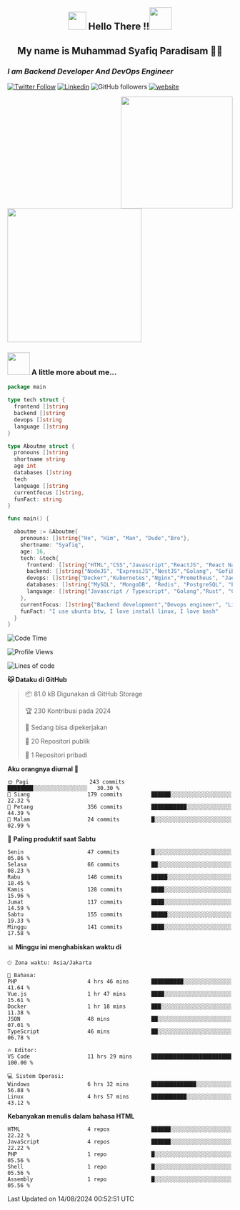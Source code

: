 <h2 align="center"><img src="https://camo.githubusercontent.com/ee9d678a838fdc800a7b1449bae75552c13bfa5afeb275eb6b315e02499c8ba0/68747470733a2f2f656d6f6a69732e736c61636b6d6f6a69732e636f6d2f656d6f6a69732f696d616765732f313533313834393433302f343234362f626c6f622d73756e676c61737365732e6769663f31353331383439343330" width="40"/>
Hello There !!<img src="https://media.giphy.com/media/12oufCB0MyZ1Go/giphy.gif" width="50"></h2>

<h2 align="center">My name is Muhammad Syafiq Paradisam 👋👋</h2>

<h3><em>I am Backend Developer And DevOps Engineer 
</em></h3>

[![Twitter Follow](https://img.shields.io/twitter/follow/misteranmol?label=Follow)](https://x.com/FikkzOutfit)
[![Linkedin](https://img.shields.io/badge/-anmol-blue?style=flat-square&logo=Linkedin&logoColor=white&link=https://www.linkedin.com/in/syafiq-paradisam/)](https://id.linkedin.com/in/syafiq-paradisam-b72749258 )
![GitHub followers](https://img.shields.io/github/followers/syafiqparadisam?label=Follower&style=social)
[![website](https://img.shields.io/badge/Website-46a2f1.svg?&style=flat-square&logo=Google-Chrome&logoColor=white&link=https://anmolsingh.me/)](https://syafiqparadisam.netlify.app)

<img align="right" src="https://external-preview.redd.it/76KI_ztaLr9QvFD3AEtHDIHksWlHp4BXjFEGYdp3ZW0.png?width=640&crop=smart&auto=webp&s=5ead39238a51263833b7684888ec8a3254455609" width="250"/>

<img src="https://dwglogo.com/wp-content/uploads/2017/08/go_speed_of_light.png" width="300"/>

### <img src="https://media.giphy.com/media/VgCDAzcKvsR6OM0uWg/giphy.gif" width="50"> A little more about me...


```go
package main

type tech struct {
  frontend []string
  backend []string
  devops []string
  language []string
}

type Aboutme struct {
  pronouns []string
  shortname string
  age int
  databases []string
  tech
  language []string
  currentfocus []string,
  funFact: string
}

func main() {

  aboutme := &Aboutme{
    pronouns: []string{"He", "Him", "Man", "Dude","Bro"},
    shortname: "Syafiq",
    age: 16,
    tech: &tech{
      frontend: []string{"HTML","CSS","Javascript","ReactJS", "React Native"},
      backend: []string{"NodeJS", "ExpressJS","NestJS","Golang", "Gofiber", "Actixweb"},
      devops: []string{"Docker","Kubernetes","Nginx","Prometheus", "Jaeger", "Grafana", "Linux"},
      databases: []string{"MySQL", "MongoDB", "Redis", "PostgreSQL", "Elastic search"},
      language: []string{"Javascript / Typescript", "Golang","Rust", "C"}
    },
    currentFocus: []string{"Backend development","Devops engineer", "Linuxer"},
    funFact: "I use ubuntu btw, I love install linux, I love bash"
  }
}

```

<!--START_SECTION:waka-->
![Code Time](http://img.shields.io/badge/Code%20Time-18%20hrs%2022%20mins-blue)

![Profile Views](http://img.shields.io/badge/Profil%20dilihat-79-blue)

![Lines of code](https://img.shields.io/badge/Sejak%20Hello%20World%20aku%20telah%20menulis-349.0%20thousand%20baris%20kode-blue)

**🐱 Dataku di GitHub** 

> 📦 81.0 kB Digunakan di GitHub Storage 
 > 
> 🏆 230 Kontribusi pada 2024
 > 
> 💼 Sedang bisa dipekerjakan
 > 
> 📜 20 Repositori publik 
 > 
> 🔑 1 Repositori pribadi 
 > 
**Aku orangnya diurnal 🐤** 

```text
🌞 Pagi                   243 commits         ████████░░░░░░░░░░░░░░░░░   30.30 % 
🌆 Siang                  179 commits         ██████░░░░░░░░░░░░░░░░░░░   22.32 % 
🌃 Petang                 356 commits         ███████████░░░░░░░░░░░░░░   44.39 % 
🌙 Malam                  24 commits          █░░░░░░░░░░░░░░░░░░░░░░░░   02.99 % 
```
📅 **Paling produktif saat Sabtu** 

```text
Senin                    47 commits          █░░░░░░░░░░░░░░░░░░░░░░░░   05.86 % 
Selasa                   66 commits          ██░░░░░░░░░░░░░░░░░░░░░░░   08.23 % 
Rabu                     148 commits         █████░░░░░░░░░░░░░░░░░░░░   18.45 % 
Kamis                    128 commits         ████░░░░░░░░░░░░░░░░░░░░░   15.96 % 
Jumat                    117 commits         ████░░░░░░░░░░░░░░░░░░░░░   14.59 % 
Sabtu                    155 commits         █████░░░░░░░░░░░░░░░░░░░░   19.33 % 
Minggu                   141 commits         ████░░░░░░░░░░░░░░░░░░░░░   17.58 % 
```


📊 **Minggu ini menghabiskan waktu di** 

```text
🕑︎ Zona waktu: Asia/Jakarta

💬 Bahasa: 
PHP                      4 hrs 46 mins       ██████████░░░░░░░░░░░░░░░   41.64 % 
Vue.js                   1 hr 47 mins        ████░░░░░░░░░░░░░░░░░░░░░   15.61 % 
Docker                   1 hr 18 mins        ███░░░░░░░░░░░░░░░░░░░░░░   11.38 % 
JSON                     48 mins             ██░░░░░░░░░░░░░░░░░░░░░░░   07.01 % 
TypeScript               46 mins             ██░░░░░░░░░░░░░░░░░░░░░░░   06.78 % 

🔥 Editor: 
VS Code                  11 hrs 29 mins      █████████████████████████   100.00 % 

💻 Sistem Operasi: 
Windows                  6 hrs 32 mins       ██████████████░░░░░░░░░░░   56.88 % 
Linux                    4 hrs 57 mins       ███████████░░░░░░░░░░░░░░   43.12 % 
```

**Kebanyakan menulis dalam bahasa HTML** 

```text
HTML                     4 repos             ██████░░░░░░░░░░░░░░░░░░░   22.22 % 
JavaScript               4 repos             ██████░░░░░░░░░░░░░░░░░░░   22.22 % 
PHP                      1 repo              █░░░░░░░░░░░░░░░░░░░░░░░░   05.56 % 
Shell                    1 repo              █░░░░░░░░░░░░░░░░░░░░░░░░   05.56 % 
Assembly                 1 repo              █░░░░░░░░░░░░░░░░░░░░░░░░   05.56 % 
```




 Last Updated on 14/08/2024 00:52:51 UTC
<!--END_SECTION:waka-->
